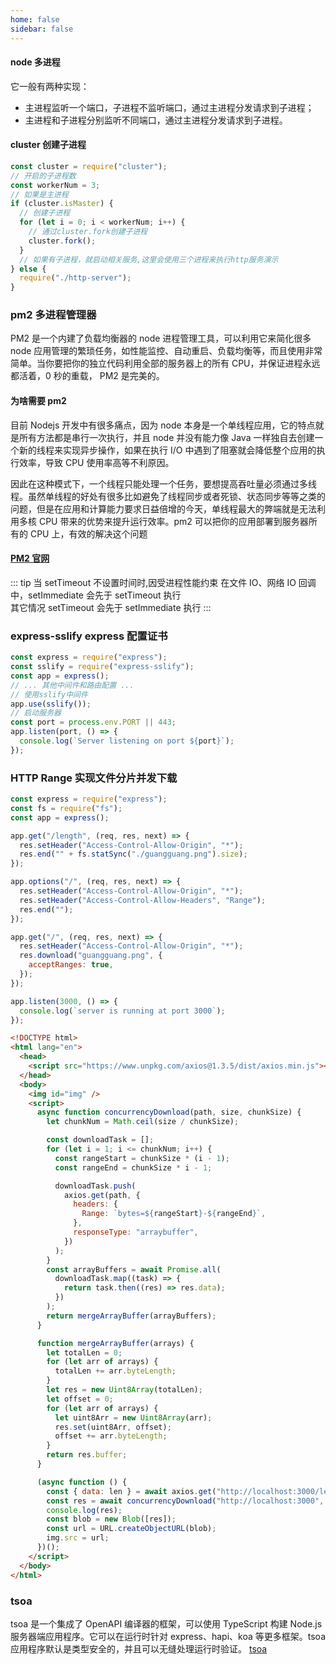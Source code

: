 ```yaml
---
home: false
sidebar: false
---
```


#### node 多进程

它一般有两种实现：

- 主进程监听一个端口，子进程不监听端口，通过主进程分发请求到子进程；
- 主进程和子进程分别监听不同端口，通过主进程分发请求到子进程。

#### cluster 创建子进程

```javascript
const cluster = require("cluster");
// 开启的子进程数
const workerNum = 3;
// 如果是主进程
if (cluster.isMaster) {
  // 创建子进程
  for (let i = 0; i < workerNum; i++) {
    // 通过cluster.fork创建子进程
    cluster.fork();
  }
  // 如果有子进程，就启动相关服务,这里会使用三个进程来执行http服务演示
} else {
  require("./http-server");
}
```

### pm2 多进程管理器

PM2 是一个内建了负载均衡器的 node 进程管理工具，可以利用它来简化很多 node 应用管理的繁琐任务，如性能监控、自动重启、负载均衡等，而且使用非常简单。当你要把你的独立代码利用全部的服务器上的所有 CPU，并保证进程永远都活着，0 秒的重载， PM2 是完美的。

#### 为啥需要 pm2

目前 Nodejs 开发中有很多痛点，因为 node 本身是一个单线程应用，它的特点就是所有方法都是串行一次执行，并且 node 并没有能力像 Java 一样独自去创建一个新的线程来实现异步操作，如果在执行 I/O 中遇到了阻塞就会降低整个应用的执行效率，导致 CPU 使用率高等不利原因。

因此在这种模式下，一个线程只能处理一个任务，要想提高吞吐量必须通过多线程。虽然单线程的好处有很多比如避免了线程同步或者死锁、状态同步等等之类的问题，但是在应用和计算能力要求日益倍增的今天，单线程最大的弊端就是无法利用多核 CPU 带来的优势来提升运行效率。pm2 可以把你的应用部署到服务器所有的 CPU 上，有效的解决这个问题

#### [PM2 官网](https://pm2.keymetrics.io/docs/usage/pm2-doc-single-page/)

::: tip
当 setTimeout 不设置时间时,因受进程性能约束
在文件 IO、网络 IO 回调中，setImmediate 会先于 setTimeout 执行  
其它情况 setTimeout 会先于 setImmediate 执行
:::

### express-sslify express 配置证书

```js
const express = require("express");
const sslify = require("express-sslify");
const app = express();
// ... 其他中间件和路由配置 ...
// 使用sslify中间件
app.use(sslify());
// 启动服务器
const port = process.env.PORT || 443;
app.listen(port, () => {
  console.log(`Server listening on port ${port}`);
});
```

### HTTP Range 实现文件分片并发下载

```js
const express = require("express");
const fs = require("fs");
const app = express();

app.get("/length", (req, res, next) => {
  res.setHeader("Access-Control-Allow-Origin", "*");
  res.end("" + fs.statSync("./guangguang.png").size);
});

app.options("/", (req, res, next) => {
  res.setHeader("Access-Control-Allow-Origin", "*");
  res.setHeader("Access-Control-Allow-Headers", "Range");
  res.end("");
});

app.get("/", (req, res, next) => {
  res.setHeader("Access-Control-Allow-Origin", "*");
  res.download("guangguang.png", {
    acceptRanges: true,
  });
});

app.listen(3000, () => {
  console.log(`server is running at port 3000`);
});
```

```html
<!DOCTYPE html>
<html lang="en">
  <head>
    <script src="https://www.unpkg.com/axios@1.3.5/dist/axios.min.js"></script>
  </head>
  <body>
    <img id="img" />
    <script>
      async function concurrencyDownload(path, size, chunkSize) {
        let chunkNum = Math.ceil(size / chunkSize);

        const downloadTask = [];
        for (let i = 1; i <= chunkNum; i++) {
          const rangeStart = chunkSize * (i - 1);
          const rangeEnd = chunkSize * i - 1;

          downloadTask.push(
            axios.get(path, {
              headers: {
                Range: `bytes=${rangeStart}-${rangeEnd}`,
              },
              responseType: "arraybuffer",
            })
          );
        }
        const arrayBuffers = await Promise.all(
          downloadTask.map((task) => {
            return task.then((res) => res.data);
          })
        );
        return mergeArrayBuffer(arrayBuffers);
      }

      function mergeArrayBuffer(arrays) {
        let totalLen = 0;
        for (let arr of arrays) {
          totalLen += arr.byteLength;
        }
        let res = new Uint8Array(totalLen);
        let offset = 0;
        for (let arr of arrays) {
          let uint8Arr = new Uint8Array(arr);
          res.set(uint8Arr, offset);
          offset += arr.byteLength;
        }
        return res.buffer;
      }

      (async function () {
        const { data: len } = await axios.get("http://localhost:3000/length");
        const res = await concurrencyDownload("http://localhost:3000", len, 300000);
        console.log(res);
        const blob = new Blob([res]);
        const url = URL.createObjectURL(blob);
        img.src = url;
      })();
    </script>
  </body>
</html>
```

### tsoa

tsoa 是一个集成了 OpenAPI 编译器的框架，可以使用 TypeScript 构建 Node.js 服务器端应用程序。它可以在运行时针对 express、hapi、koa 等更多框架。tsoa 应用程序默认是类型安全的，并且可以无缝处理运行时验证。
[tsoa](https://tsoa-community.github.io/docs/examples.html)
